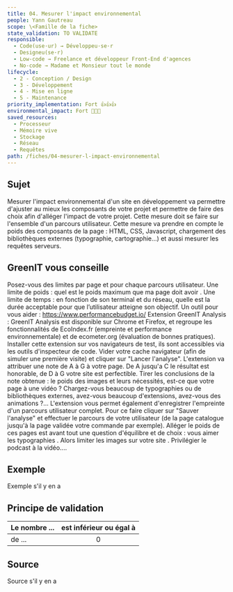 ```yaml
---
title: 04. Mesurer l'impact environnemental
people: Yann Gautreau
scope: \<Famille de la fiche>
state_validation: TO VALIDATE
responsible:
  - Code(use·ur) → Développeu·se·r
  - Designeu(se·r)
  - Low-code → Freelance et développeur Front-End d'agences
  - No-code → Madame et Monsieur tout le monde
lifecycle:
  - 2 - Conception / Design
  - 3 - Développement
  - 4 - Mise en ligne
  - 5 - Maintenance
priority_implementation: Fort 👍👍👍
environmental_impact: Fort 🌱🌱🌱
saved_resources:
  - Processeur
  - Mémoire vive
  - Stockage
  - Réseau
  - Requêtes
path: /fiches/04-mesurer-l-impact-environnemental
---
```


## Sujet

Mesurer l'impact environnemental d'un site en développement va permettre d'ajuster au mieux les composants de votre projet et permettre de faire des choix afin d'alléger l'impact de votre projet. Cette mesure doit se faire sur l'ensemble d'un parcours utilisateur. Cette mesure va prendre en compte le poids des composants de la page : HTML, CSS, Javascript, chargement des bibliothèques externes (typographie, cartographie...) et aussi mesurer les requêtes serveurs.

## GreenIT vous conseille

Posez-vous des limites par page et pour chaque parcours utilisateur. Une limite de poids : quel est le poids maximum que ma page doit avoir . Une limite de temps : en fonction de son terminal et du réseau, quelle est la durée acceptable pour que l’utilisateur atteigne son objectif.
Un outil pour vous aider : https://www.performancebudget.io/
Extension GreenIT Analysis : GreenIT Analysis est disponible sur Chrome et Firefox, et regroupe les fonctionnalités de EcoIndex.fr (empreinte et performance environnementale) et de ecometer.org (évaluation de bonnes pratiques). Installer cette extension sur vos navigateurs de test, ils sont accessibles via les outils d'inspecteur de code. Vider votre cache navigateur (afin de simuler une première visite) et cliquer sur "Lancer l'analyse". L'extension va attribuer une note de A à G à votre page. De A jusqu'a C le résultat est honorable, de D à G votre site est perfectible. Tirer les conclusions de la note obtenue : le poids des images et leurs nécessités, est-ce que votre page à une vidéo ? Chargez-vous beaucoup de typographies ou de bibliothèques externes, avez-vous beaucoup d'extensions, avez-vous des animations ?...
L'extension vous permet également d'enregistrer l'empreinte d'un parcours utilisateur complet. Pour ce faire cliquer sur "Sauver l'analyse" et effectuer le parcours de votre utilisateur (de la page catalogue jusqu'à la page validée votre commande par exemple).
Alléger le poids de ces pages est avant tout une question d'équilibre et de choix : vous aimer les typographies . Alors limiter les images sur votre site . Privilégier le podcast à la vidéo....


## Exemple

Exemple s'il y en a

## Principe de validation

| Le nombre ... | est inférieur ou égal à |
| ------------- | :---------------------: |
| de ...        |            0            |

## Source

Source s'il y en a
